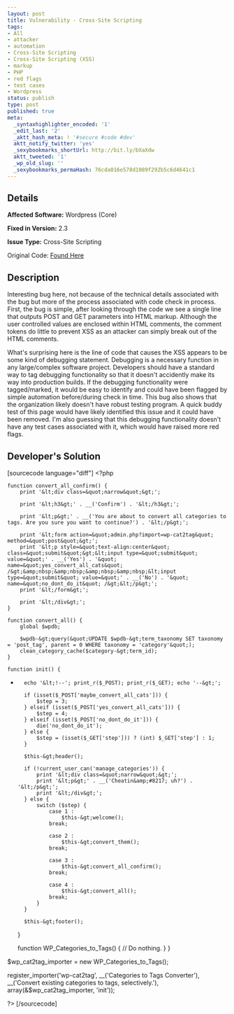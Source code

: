 ```yaml
---
layout: post
title: Vulnerability - Cross-Site Scripting
tags:
- All
- attacker
- automation
- Cross-Site Scripting
- Cross-Site Scripting (XSS)
- markup
- PHP
- red flags
- test cases
- Wordpress
status: publish
type: post
published: true
meta:
  _syntaxhighlighter_encoded: '1'
  _edit_last: '2'
  _aktt_hash_meta: ! '#secure #code #dev'
  aktt_notify_twitter: 'yes'
  _sexybookmarks_shortUrl: http://bit.ly/bXaXdw
  aktt_tweeted: '1'
  _wp_old_slug: ''
  _sexybookmarks_permaHash: 76cda016e578d1089f292b5c6d4641c1
---
```

## Details
__Affected Software:__ Wordpress (Core)

__Fixed in Version:__  2.3

__Issue Type:__ Cross-Site Scripting

Original Code: <a title="Vulnerability" href="http://spotthevuln.com/2010/11/vulnerability/" target="_blank">Found    Here</a>
## Description
Interesting bug here, not because of the technical details associated with the bug but more of the process associated with code check in process. First, the bug is simple, after looking through the code we see a single line that outputs POST and GET parameters into HTML markup. Although the user controlled values are enclosed within HTML comments, the comment tokens do little to prevent XSS as an attacker can simply break out of the HTML comments.

What's surprising here is the line of code that causes the XSS appears to be some kind of debugging statement. Debugging is a necessary function in any large/complex software project. Developers should have a standard way to tag debugging functionality so that it doesn't accidently make its way into production builds. If the debugging functionality were tagged/marked, it would be easy to identify and could have been flagged by simple automation before/during check in time. This bug also shows that the organization likely doesn't have robust testing program. A quick buddy test of this page would have likely identified this issue and it could have been removed. I'm also guessing that this debugging functionality doesn't have any test cases associated with it, which would have raised more red flags.

## Developer's Solution
[sourcecode language="diff"]
&lt;?php

	function convert_all_confirm() {
		print '&lt;div class=&quot;narrow&quot;&gt;';

		print '&lt;h3&gt;' . __('Confirm') . '&lt;/h3&gt;';

		print '&lt;p&gt;' . __('You are about to convert all categories to tags. Are you sure you want to continue?') . '&lt;/p&gt;';

		print '&lt;form action=&quot;admin.php?import=wp-cat2tag&quot; method=&quot;post&quot;&gt;';
		print '&lt;p style=&quot;text-align:center&quot; class=&quot;submit&quot;&gt;&lt;input type=&quot;submit&quot; value=&quot;' . __('Yes') . '&quot; name=&quot;yes_convert_all_cats&quot; /&gt;&amp;nbsp;&amp;nbsp;&amp;nbsp;&amp;nbsp;&lt;input type=&quot;submit&quot; value=&quot;' . __('No') . '&quot; name=&quot;no_dont_do_it&quot; /&gt;&lt;/p&gt;';
		print '&lt;/form&gt;';

		print '&lt;/div&gt;';
	}

	function convert_all() {
		global $wpdb;

		$wpdb-&gt;query(&quot;UPDATE $wpdb-&gt;term_taxonomy SET taxonomy = 'post_tag', parent = 0 WHERE taxonomy = 'category'&quot;);
		clean_category_cache($category-&gt;term_id);
	}

	function init() {
-		echo '&lt;!--'; print_r($_POST); print_r($_GET); echo '--&gt;';

		if (isset($_POST['maybe_convert_all_cats'])) {
			$step = 3;
		} elseif (isset($_POST['yes_convert_all_cats'])) {
			$step = 4;
		} elseif (isset($_POST['no_dont_do_it'])) {
			die('no_dont_do_it');
		} else {
			$step = (isset($_GET['step'])) ? (int) $_GET['step'] : 1;
		}

		$this-&gt;header();

		if (!current_user_can('manage_categories')) {
			print '&lt;div class=&quot;narrow&quot;&gt;';
			print '&lt;p&gt;' . __('Cheatin&amp;#8217; uh?') . '&lt;/p&gt;';
			print '&lt;/div&gt;';
		} else {
			switch ($step) {
				case 1 :
					$this-&gt;welcome();
				break;

				case 2 :
					$this-&gt;convert_them();
				break;

				case 3 :
					$this-&gt;convert_all_confirm();
				break;

				case 4 :
					$this-&gt;convert_all();
				break;
			}
		}

		$this-&gt;footer();
	}

	function WP_Categories_to_Tags() {
		// Do nothing.
	}
}

$wp_cat2tag_importer = new WP_Categories_to_Tags();

register_importer('wp-cat2tag', __('Categories to Tags Converter'), __('Convert existing categories to tags, selectively.'), array(&amp;$wp_cat2tag_importer, 'init'));

?&gt;
[/sourcecode]
